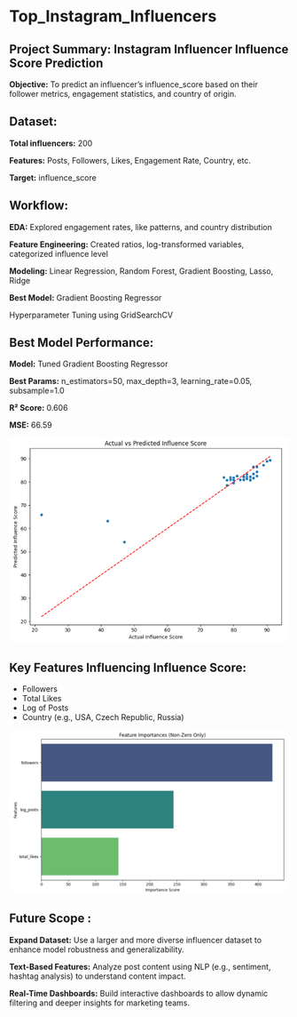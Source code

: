 # Top_Instagram_Influencers
## Project Summary: Instagram Influencer Influence Score Prediction
**Objective:** To predict an influencer’s influence_score based on their follower metrics, engagement statistics, and country of origin.

## Dataset:
**Total influencers:** 200

**Features:** Posts, Followers, Likes, Engagement Rate, Country, etc.

**Target:** influence_score

## Workflow:
**EDA:** Explored engagement rates, like patterns, and country distribution

**Feature Engineering:** Created ratios, log-transformed variables, categorized influence level

**Modeling:** Linear Regression, Random Forest, Gradient Boosting, Lasso, Ridge

**Best Model:** Gradient Boosting Regressor

Hyperparameter Tuning using GridSearchCV

## Best Model Performance:
**Model:** Tuned Gradient Boosting Regressor

**Best Params:** n_estimators=50, max_depth=3, learning_rate=0.05, subsample=1.0

**R² Score:** 0.606

**MSE:** 66.59

![Actual Vs Predicted](actual_vs_predicted.png)

## Key Features Influencing Influence Score:
- Followers
- Total Likes
- Log of Posts
- Country (e.g., USA, Czech Republic, Russia)

![Feature Importance](feature_imp.png)

## Future Scope :
**Expand Dataset:** Use a larger and more diverse influencer dataset to enhance model robustness and generalizability.

**Text-Based Features:** Analyze post content using NLP (e.g., sentiment, hashtag analysis) to understand content impact.

**Real-Time Dashboards:** Build interactive dashboards to allow dynamic filtering and deeper insights for marketing teams.

